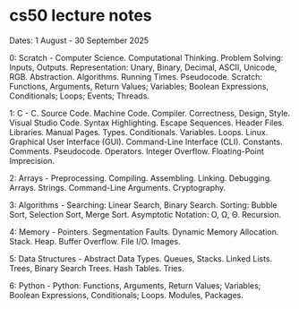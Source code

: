 # cs50 lecture notes

Dates: 1 August - 30 September 2025

0: Scratch - Computer Science. Computational Thinking. Problem Solving: Inputs, Outputs. Representation: Unary, Binary, Decimal, ASCII, Unicode, RGB. Abstraction. Algorithms. Running Times. Pseudocode. Scratch: Functions, Arguments, Return Values; Variables; Boolean Expressions, Conditionals; Loops; Events; Threads.

1: C - C. Source Code. Machine Code. Compiler. Correctness, Design, Style. Visual Studio Code. Syntax Highlighting. Escape Sequences. Header Files. Libraries. Manual Pages. Types. Conditionals. Variables. Loops. Linux. Graphical User Interface (GUI). Command-Line Interface (CLI). Constants. Comments. Pseudocode. Operators. Integer Overflow. Floating-Point Imprecision.

2: Arrays - Preprocessing. Compiling. Assembling. Linking. Debugging. Arrays. Strings. Command-Line Arguments. Cryptography.

3: Algorithms - Searching: Linear Search, Binary Search. Sorting: Bubble Sort, Selection Sort, Merge Sort. Asymptotic Notation: O, Ω, Θ. Recursion.

4: Memory - Pointers. Segmentation Faults. Dynamic Memory Allocation. Stack. Heap. Buffer Overflow. File I/O. Images.

5: Data Structures - Abstract Data Types. Queues, Stacks. Linked Lists. Trees, Binary Search Trees. Hash Tables. Tries.

6: Python - Python: Functions, Arguments, Return Values; Variables; Boolean Expressions, Conditionals; Loops. Modules, Packages.
